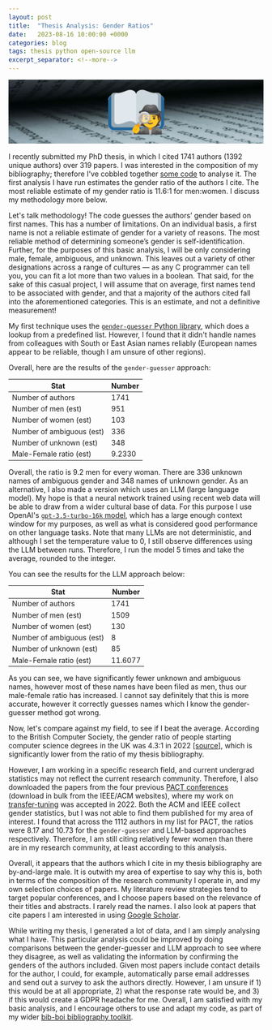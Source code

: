 ```yaml
---
layout: post
title:  "Thesis Analysis: Gender Ratios"
date:   2023-08-16 10:00:00 +0000
categories: blog
tags: thesis python open-source llm
excerpt_separator: <!--more-->
---
```


<img src="/assets/pics/thesis_investigation.png" width="1024">

I recently submitted my PhD thesis, in which I cited 1741 authors (1392 unique authors) over 319 papers.
I was interested in the composition of my bibliography; therefore I've cobbled together [some code](https://github.com/Wheest/bib-boi/blob/main/bib_stats.py) to analyse it.
The first analysis I have run estimates the gender ratio of the authors I cite.
The most reliable estimate of my gender ratio is 11.6:1 for men:women.
I discuss my methodology more below.

<!--more-->

Let's talk methodology!
The code guesses the authors’ gender based on first names.
This has a number of limitations.
On an individual basis, a first name is not a reliable estimate of gender for a variety of reasons.
The most reliable method of determining someone’s gender is self-identification.
Further, for the purposes of this basic analysis, I will be only considering male, female, ambiguous, and unknown.
This leaves out a variety of other designations across a range of cultures — as any C programmer can tell you, you can fit a lot more than two values in a boolean.
That said, for the sake of this casual project, I will assume that on average, first names tend to be associated with gender, and that a majority of the authors cited fall into the aforementioned categories.
This is an estimate, and not a definitive measurement!


My first technique uses the [`gender-guesser` Python library](https://pypi.org/project/gender-guesser/), which does a lookup from a predefined list. However, I found that it didn't handle names from colleagues with South or East Asian names reliably (European names appear to be reliable, though I am unsure of other regions).

Overall, here are the results of the `gender-guesser` approach:

| **Stat**                  | **Number** |
|---------------------------|------------|
| Number of authors         | 1741       |
| Number of men  (est)      | 951        |
| Number of women (est)     | 103        |
| Number of ambiguous (est) | 336        |
| Number of unknown (est)   | 348        |
| Male-Female ratio (est)   | 9.2330     |

Overall, the ratio is 9.2 men for every woman.
There are 336 unknown names of ambiguous gender and 348 names of unknown gender.
As an alternative, I also made a version which uses an LLM (large language model).
My hope is that a neural network trained using recent web data will be able to draw from a wider cultural base of data.
For this purpose I use OpenAI's [`gpt-3.5-turbo-16k` model](https://community.openai.com/t/gpt-3-5-turbo-0613-function-calling-16k-context-window-and-lower-prices/263263), which has a large enough context window for my purposes, as well as what is considered good performance on other language tasks.
Note that many LLMs are not deterministic, and although I set the temperature value to 0, I still observe differences using the LLM between runs.
Therefore, I run the model 5 times and take the average, rounded to the integer.

You can see the results for the LLM approach below:

| **Stat**                  | **Number** |
|---------------------------|------------|
| Number of authors         | 1741       |
| Number of men  (est)      | 1509       |
| Number of women (est)     | 130        |
| Number of ambiguous (est) | 8          |
| Number of unknown (est)   | 85         |
| Male-Female ratio (est)   | 11.6077    |

As you can see, we have significantly fewer unknown and ambiguous names, however most of these names have been filed as men, thus our male-female ratio has increased.
I cannot say definitely that this is more accurate, however it correctly guesses names which I know the gender-guesser method got wrong.

Now, let's compare against my field, to see if I beat the average.
According to the British Computer Society, the gender ratio of people starting computer science degrees in the UK was 4.3:1 in 2022 [[source]](https://www.bcs.org/articles-opinion-and-research/women-choosing-computing-degrees-in-record-numbers/), which is significantly lower from the ratio of my thesis bibliography.


However, I am working in a specific research field, and current undergrad statistics may not reflect the current research community.
Therefore, I also downloaded the papers from the four previous [PACT conferences](https://dl.acm.org/conference/pact) (download in bulk from the IEEE/ACM websites), where my work on [transfer-tuning](https://gibsonic.org/blog/2022/10/12/transfer-tuning.html) was accepted in 2022.
Both the ACM and IEEE collect gender statistics, but I was not able to find them published for my area of interest.
I found that across the 1112 authors in my list for PACT, the ratios were 8.17 and 10.73 for the `gender-guesser` and LLM-based approaches respectively.
Therefore, I am still citing relatively fewer women than there are in my research community, at least according to this analysis.

Overall, it appears that the authors which I cite in my thesis bibliography are by-and-large male.
It is outwith my area of expertise to say why this is, both in terms of the composition of the research community I operate in, and my own selection choices of papers.
My literature review strategies tend to target popular conferences, and I choose papers based on the relevance of their titles and abstracts.
I rarely read the names.
I also look at papers that cite papers I am interested in using [Google Scholar](https://scholar.google.com/citations?user=Bf-bR_UAAAAJ&hl=en&oi=ao).

While writing my thesis, I generated a lot of data, and I am simply analysing what I have.
This particular analysis could be improved by doing comparisons between the gender-guesser and LLM approach to see where they disagree, as well as validating the information by confirming the genders of the authors included.
Given most papers include contact details for the author, I could, for example, automatically parse email addresses and send out a survey to ask the authors directly.
However, I am unsure if 1) this would be at all appropriate, 2) what the response rate would be, and 3) if this would create a GDPR headache for me.
Overall, I am satisfied with my basic analysis, and I encourage others to use and adapt my code, as part of my wider [bib-boi bibliography toolkit](https://github.com/Wheest/bib-boi/blob/main/bib_stats.py).
